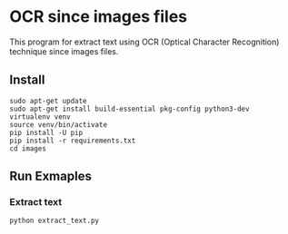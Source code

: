 # OCR since images files

This program for extract text using OCR (Optical Character Recognition) technique since images files.

## Install

```console
sudo apt-get update
sudo apt-get install build-essential pkg-config python3-dev
virtualenv venv
source venv/bin/activate
pip install -U pip
pip install -r requirements.txt
cd images
```

## Run Exmaples

### Extract text

```console
python extract_text.py
```
